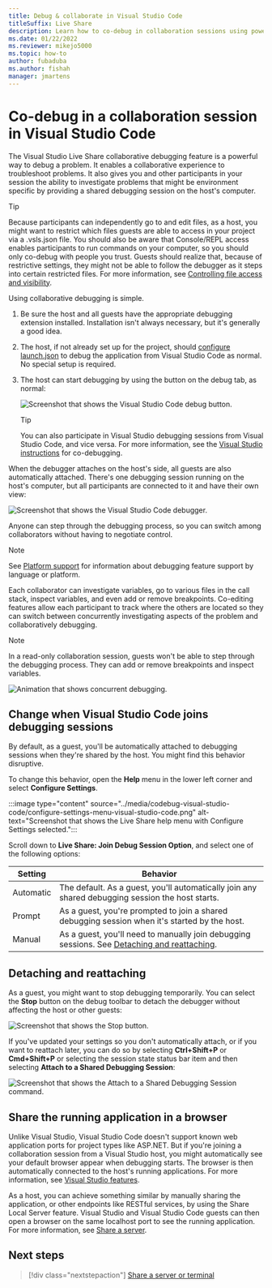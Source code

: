 ```yaml
---
title: Debug & collaborate in Visual Studio Code
titleSuffix: Live Share
description: Learn how to co-debug in collaboration sessions using powerful tools included in Visual Studio Code and Live Share.
ms.date: 01/22/2022
ms.reviewer: mikejo5000
ms.topic: how-to
author: fubaduba
ms.author: fishah
manager: jmartens
---
```


<!--
Copyright © Microsoft Corporation
All rights reserved.
Creative Commons Attribution 4.0 License (International): https://creativecommons.org/licenses/by/4.0/legalcode
-->

# Co-debug in a collaboration session in Visual Studio Code

The Visual Studio Live Share collaborative debugging feature is a powerful way to debug a problem. It enables a collaborative experience to troubleshoot problems. It also gives you and other participants in your session the ability to investigate problems that might be environment specific by providing a shared debugging session on the host's computer.

> [!TIP]
> Because participants can independently go to and edit files, as a host, you might want to restrict which files guests are able to access in your project via a .vsls.json file. You should also be aware that Console/REPL access enables participants to run commands on your computer, so you should only co-debug with people you trust. Guests should realize that, because of restrictive settings, they might not be able to follow the debugger as it steps into certain restricted files. For more information, see [Controlling file access and visibility](../reference/security.md#controlling-file-access-and-visibility).

Using collaborative debugging is simple.

1. Be sure the host and all guests have the appropriate debugging extension installed. Installation isn't always necessary, but it's generally a good idea.

2. The host, if not already set up for the project, should [configure launch.json](https://code.visualstudio.com/Docs/editor/debugging#_launch-configurations) to debug the application from Visual Studio Code as normal. No special setup is required.

3. The host can start debugging by using the button on the debug tab, as normal:

    ![Screenshot that shows the Visual Studio Code debug button.](../media/vscode-debug-button.png)

    > [!TIP]
    > You can also participate in Visual Studio debugging sessions from Visual Studio Code, and vice versa. For more information, see the [Visual Studio instructions](codebug-visual-studio.md) for co-debugging.

When the debugger attaches on the host's side, all guests are also automatically attached. There's one debugging session running on the host's computer, but all participants are connected to it and have their own view:

![Screenshot that shows the Visual Studio Code debugger.](../media/vscode-debugger.png)

Anyone can step through the debugging process, so you can switch among collaborators without having to negotiate control.

> [!NOTE]
> See [Platform support](../reference/platform-support.md) for information about debugging feature support by language or platform.

Each collaborator can investigate variables, go to various files in the call stack, inspect variables, and even add or remove breakpoints. Co-editing features allow each participant to track where the others are located so they can switch between concurrently investigating aspects of the problem and collaboratively debugging.

> [!NOTE]
> In a read-only collaboration session, guests won't be able to step through the debugging process. They can add or remove breakpoints and inspect variables.

![Animation that shows concurrent debugging.](../media/co-debug.gif)

## Change when Visual Studio Code joins debugging sessions

By default, as a guest, you'll be automatically attached to debugging sessions when they're shared by the host. You might find this behavior disruptive.

To change this behavior, open the **Help** menu in the lower left corner and select **Configure Settings**.

:::image type="content" source="../media/codebug-visual-studio-code/configure-settings-menu-visual-studio-code.png" alt-text="Screenshot that shows the Live Share help menu with Configure Settings selected.":::

Scroll down to **Live Share: Join Debug Session Option**, and select one of the following options:

| Setting | Behavior |
|---------|----------|
|Automatic | The default. As a guest, you'll automatically join any shared debugging session the host starts. |
| Prompt | As a guest, you're prompted to join a shared debugging session when it's started by the host. |
| Manual | As a guest, you'll need to manually join debugging sessions. See [Detaching and reattaching](#detaching-and-reattaching). |

## Detaching and reattaching

As a guest, you might want to stop debugging temporarily. You can select the **Stop** button on the debug toolbar to detach the debugger without affecting the host or other guests:

![Screenshot that shows the Stop button.](../media/vscode-debug-stop.png)

If you've updated your settings so you don't automatically attach, or if you want to reattach later, you can do so by selecting **Ctrl+Shift+P** or **Cmd+Shift+P** or selecting the session state status bar item and then selecting **Attach to a Shared Debugging Session**:

![Screenshot that shows the Attach to a Shared Debugging Session command.](../media/vscode-reattach.png)

## Share the running application in a browser

Unlike Visual Studio, Visual Studio Code doesn't support known web application ports for project types like ASP.NET. But if you're joining a collaboration session from a Visual Studio host, you might automatically see your default browser appear when debugging starts. The browser is then automatically connected to the host's running applications. For more information, see [Visual Studio features](codebug-visual-studio.md#automatic-web-app-sharing).

As a host, you can achieve something similar by manually sharing the application, or other endpoints like RESTful services, by using the Share Local Server feature. Visual Studio and Visual Studio Code guests can then open a browser on the same localhost port to see the running application. For more information, see [Share a server](share-server-visual-studio-code.md).

## Next steps

> [!div class="nextstepaction"]
> [Share a server or terminal](share-server-visual-studio-code.md)
